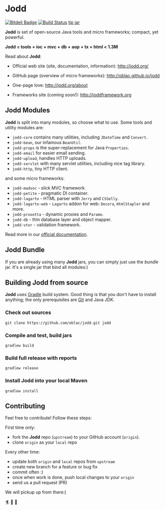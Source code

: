Jodd
====

[![Bitdeli Badge](https://d2weczhvl823v0.cloudfront.net/oblac/jodd/trend.png)](https://bitdeli.com/free "Bitdeli Badge")
[![Build Status](https://travis-ci.org/oblac/jodd.png)](https://travis-ci.org/oblac/jodd)
[tip jar](http://gittip.com/jodder)

**Jodd** is set of open-source Java tools and micro frameworks; compact, yet powerful.

**Jodd = tools + ioc + mvc + db + aop + tx + html < 1.3M**

Read about **Jodd**:

+ Official web site (site, documentation, information): http://jodd.org/

+ GitHub page (overview of micro frameworks): http://oblac.github.io/jodd

+ One-page love: http://jodd.org/about

+ Frameworks site (coming soon!): http://joddframework.org

## Jodd Modules

**Jodd** is split into many modules, so choose what to use.
Some tools and utility modules are:

+ `jodd-core` contains many utilities, including `JDateTime` and `Convert`.
+ `jodd-bean`, our infamous `BeanUtil`.
+ `jodd-props` is the super-replacement for Java `Properties`.
+ `jodd-email` for easier email sending.
+ `jodd-upload`, handles HTTP uploads.
+ `jodd-servlet` with many servlet utilities, including nice tag library.
+ `jodd-http`, tiny HTTP client.

and some micro frameworks:

+ `jodd-madvoc` - slick MVC framework.
+ `jodd-petite` - pragmatic DI container.
+ `jodd-lagarto` - HTML parser with `Jerry` and `CSSelly`.
+ `jodd-lagarto-web` - `Lagarto` addon for web: `Decora`, `HtmlStapler` and more.
+ `jodd-proxetta` - dynamic proxies and `Paramo`.
+ `jodd-db` - thin database layer and object mapper.
+ `jodd-vtor` - validation framework.

Read more in our [official documentation](http://jodd.org/doc).

## Jodd Bundle

If you are already using many **Jodd** jars, you can simply
just use the _bundle_ jar. It's a single jar that bind all modules:)


## Building Jodd from source

**Jodd** uses [Gradle](http://gradle.org/) build system. Good thing is that
you don't have to install anything; the only prerequisites are
[Git](http://help.github.com/set-up-git-redirect) and Java JDK.

### Check out sources

    git clone https://github.com/oblac/jodd.git jodd

### Compile and test, build jars

    gradlew build

### Build full release with reports

    gradlew release

### Install Jodd into your local Maven

    gradlew install

## Contributing

Feel free to contribute! Follow these steps:

First time only:
+ fork the **Jodd** repo (`upstream`) to your GitHub account (`origin`).
+ clone `origin` as your `local` repo

Every other time:
+ update both `origin` and `local` repos from `upstream`
+ create new branch for a feature or bug fix
+ commit often :)
+ once when work is done, push local changes to your `origin`
+ send us a pull request (PR)

We will pickup up from there:)

:surfer: :rocket: :tomato: